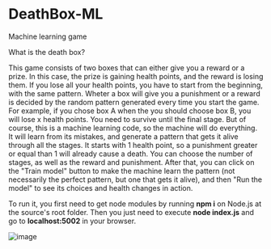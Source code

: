 # DeathBox-ML
Machine learning game 

What is the death box?

This game consists of two boxes that can either give you a reward or a prize. In this case, the prize is gaining health points, and the reward is losing them. If you lose all your health points, you have to start from the beginning, with the same pattern. Wheter a box will give you a punishment or a reward is decided by the random pattern generated every time you start the game. For example, if you chose box A when the you should choose box B, you will lose x health points. You need to survive until the final stage. But of course, this is a machine learning code, so the machine will do everything. It will learn from its mistakes, and generate a pattern that gets it alive through all the stages. It starts with 1 health point, so a punishment greater or equal than 1 will already cause a death. You can choose the number of stages, as well as the reward and punishment. After that, you can click on the "Train model" button to make the machine learn the pattern (not necessarily the perfect pattern, but one that gets it alive), and then "Run the model" to see its choices and health changes in action.

To run it, you first need to get node modules by running **npm i** on Node.js at the source's root folder. Then you just need to execute     **node index.js** and go to **localhost:5002** in your browser.

![image](https://user-images.githubusercontent.com/106636721/184276974-e6793fd1-501d-4d84-9550-8e0968a18311.png)
